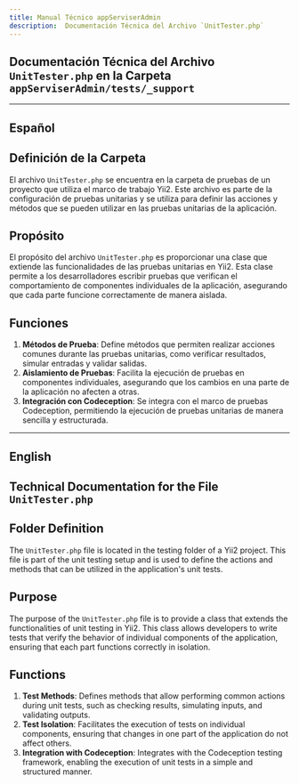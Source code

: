 ```yaml
---
title: Manual Técnico appServiserAdmin
description:  Documentación Técnica del Archivo `UnitTester.php`
---
```


## Documentación Técnica del Archivo `UnitTester.php` en la Carpeta `appServiserAdmin/tests/_support`

---

## Español

## Definición de la Carpeta
El archivo `UnitTester.php` se encuentra en la carpeta de pruebas de un proyecto que utiliza el marco de trabajo Yii2. Este archivo es parte de la configuración de pruebas unitarias y se utiliza para definir las acciones y métodos que se pueden utilizar en las pruebas unitarias de la aplicación.

## Propósito
El propósito del archivo `UnitTester.php` es proporcionar una clase que extiende las funcionalidades de las pruebas unitarias en Yii2. Esta clase permite a los desarrolladores escribir pruebas que verifican el comportamiento de componentes individuales de la aplicación, asegurando que cada parte funcione correctamente de manera aislada.

## Funciones
1. **Métodos de Prueba**: Define métodos que permiten realizar acciones comunes durante las pruebas unitarias, como verificar resultados, simular entradas y validar salidas.
2. **Aislamiento de Pruebas**: Facilita la ejecución de pruebas en componentes individuales, asegurando que los cambios en una parte de la aplicación no afecten a otras.
3. **Integración con Codeception**: Se integra con el marco de pruebas Codeception, permitiendo la ejecución de pruebas unitarias de manera sencilla y estructurada.

---

## English

## Technical Documentation for the File `UnitTester.php`

## Folder Definition
The `UnitTester.php` file is located in the testing folder of a Yii2 project. This file is part of the unit testing setup and is used to define the actions and methods that can be utilized in the application's unit tests.

## Purpose
The purpose of the `UnitTester.php` file is to provide a class that extends the functionalities of unit testing in Yii2. This class allows developers to write tests that verify the behavior of individual components of the application, ensuring that each part functions correctly in isolation.

## Functions
1. **Test Methods**: Defines methods that allow performing common actions during unit tests, such as checking results, simulating inputs, and validating outputs.
2. **Test Isolation**: Facilitates the execution of tests on individual components, ensuring that changes in one part of the application do not affect others.
3. **Integration with Codeception**: Integrates with the Codeception testing framework, enabling the execution of unit tests in a simple and structured manner.